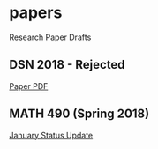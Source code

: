 # papers

Research Paper Drafts

## DSN 2018 - Rejected

[Paper PDF](https://github.com/cipherboy/papers/raw/master/dsn-2018/hash_dsn_2018-update-0.pdf)

## MATH 490 (Spring 2018)

[January Status Update](https://github.com/cipherboy/papers/raw/s2018-math490/s2018-math490/status-jan.pdf)
